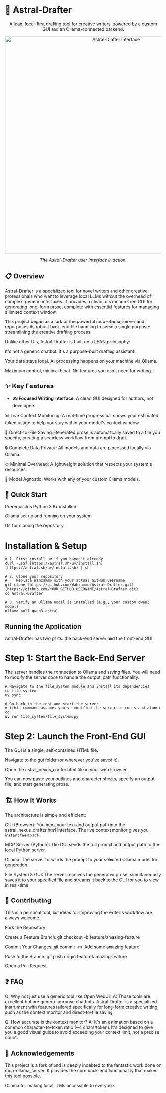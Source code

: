 # 🚀 Astral-Drafter

<div align="center">

A lean, local-first drafting tool for creative writers, powered by a custom GUI and an Ollama-connected backend.

</div>

<div align="center">

</div>

<div align="center">
<img src="" alt="Astral-Drafter Interface" width="700">
<p><em>The Astral-Drafter user interface in action.</em></p>
</div>

## 📋 Overview
Astral-Drafter is a specialized tool for novel writers and other creative professionals who want to leverage local LLMs without the overhead of complex, generic interfaces. It provides a clean, distraction-free GUI for generating long-form prose, complete with essential features for managing a limited context window.

This project began as a fork of the powerful mcp-ollama_server and repurposes its robust back-end file handling to serve a single purpose: streamlining the creative drafting process.

Unlike other UIs, Astral-Drafter is built on a LEAN philosophy:

It's not a generic chatbot. It's a purpose-built drafting assistant.

Your data stays local. All processing happens on your machine via Ollama.

Maximum control, minimal bloat. No features you don't need for writing.

## ✨ Key Features
- **✍️ Focused Writing Interface**: A clean GUI designed for authors, not developers.

📊 Live Context Monitoring: A real-time progress bar shows your estimated token usage to help you stay within your model's context window.

💾 Direct-to-File Saving: Generated prose is automatically saved to a file you specify, creating a seamless workflow from prompt to draft.

🔒 Complete Data Privacy: All models and data are processed locally via Ollama.

⚙️ Minimal Overhead: A lightweight solution that respects your system's resources.

🤖 Model Agnostic: Works with any of your custom Ollama models.

## 🚀 Quick Start
Prerequisites
Python 3.8+ installed

Ollama set up and running on your system

Git for cloning the repository

# Installation & Setup

~~~
# 1. First install uv if you haven't already
curl -LsSf [https://astral.sh/uv/install.sh](https://astral.sh/uv/install.sh) | sh

# 2. Clone your repository
#    Replace Wahzammo with your actual GitHub username
git clone [https://github.com/Wahzammo/Astral-Drafter.git](https://github.com/YOUR_GITHUB_USERNAME/Astral-Drafter.git)
cd Astral-Drafter

# 3. Verify an Ollama model is installed (e.g., your custom qwen3 model)
ollama pull qwen3-astral
~~~

## Running the Application
Astral-Drafter has two parts: the back-end server and the front-end GUI.

# Step 1: Start the Back-End Server

The server handles the connection to Ollama and saving files. You will need to modify the server code to handle the output_path functionality.

~~~
# Navigate to the file_system module and install its dependencies
cd file_system
uv sync

# Go back to the root and start the server
# (This command assumes you've modified the server to run stand-alone)
cd ..
uv run file_system/file_system.py 
~~~

# Step 2: Launch the Front-End GUI

The GUI is a single, self-contained HTML file.

Navigate to the gui folder (or wherever you've saved it).

Open the astral_nexus_drafter.html file in your web browser.

You can now paste your outlines and character sheets, specify an output file, and start generating prose.

## 🏗️ How It Works
The architecture is simple and efficient:

GUI (Browser): You input your text and output path into the astral_nexus_drafter.html interface. The live context monitor gives you instant feedback.

MCP Server (Python): The GUI sends the full prompt and output path to the local Python server.

Ollama: The server forwards the prompt to your selected Ollama model for generation.

File System & GUI: The server receives the generated prose, simultaneously saves it to your specified file and streams it back to the GUI for you to view in real-time.

## 🤝 Contributing
This is a personal tool, but ideas for improving the writer's workflow are always welcome.

Fork the Repository

Create a Feature Branch: git checkout -b feature/amazing-feature

Commit Your Changes: git commit -m 'Add some amazing feature'

Push to the Branch: git push origin feature/amazing-feature

Open a Pull Request

## ❓ FAQ
Q: Why not just use a generic tool like Open WebUI? A: Those tools are excellent but are general-purpose chatbots. Astral-Drafter is a specialized instrument with features tailored specifically for long-form creative writing, such as the context monitor and direct-to-file saving.

Q: How accurate is the context monitor? A: It's an estimation based on a common character-to-token ratio (~4 chars/token). It's designed to give you a good visual guide to avoid exceeding your context limit, not a precise count.

## 🙏 Acknowledgements
This project is a fork of and is deeply indebted to the fantastic work done on mcp-ollama_server. It provides the core back-end functionality that makes this tool possible.

Ollama for making local LLMs accessible to everyone.
